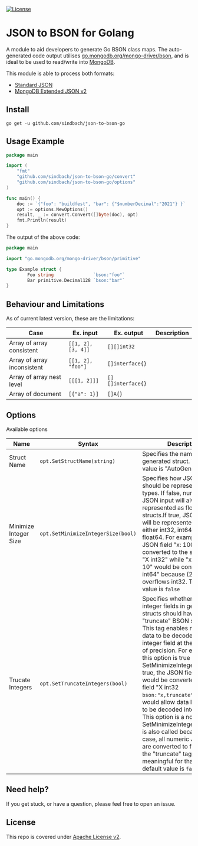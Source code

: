 [![License](https://img.shields.io/badge/License-Apache%202.0-blue.svg)](https://opensource.org/licenses/Apache-2.0)


# JSON to BSON for Golang

A module to aid developers to generate Go BSON class maps. The auto-generated code output utilises [go.mongodb.org/mongo-driver/bson](https://pkg.go.dev/go.mongodb.org/mongo-driver/bson), and is ideal to be used to read/write into [MongoDB](https://www.mongodb.com/).

This module is able to process both formats: 

* [Standard JSON](https://www.json.org/json-en.html)
* [MongoDB Extended JSON v2](https://docs.mongodb.com/manual/reference/mongodb-extended-json/)

## Install 

```
go get -u github.com/sindbach/json-to-bson-go
```

## Usage Example 

```go
package main

import (
	"fmt"
	"github.com/sindbach/json-to-bson-go/convert"
	"github.com/sindbach/json-to-bson-go/options"
)

func main() {
	doc := `{"foo": "buildfest", "bar": {"$numberDecimal":"2021"} }`
	opt := options.NewOptions()
	result, _ := convert.Convert([]byte(doc), opt)
    fmt.Println(result)
}
```

The output of the above code: 

```go
package main

import "go.mongodb.org/mongo-driver/bson/primitive"

type Example struct {
        Foo string               `bson:"foo"`
        Bar primitive.Decimal128 `bson:"bar"`
}
```

## Behaviour and Limitations

As of current latest version, these are the limitations: 


| Case           | Ex. input        | Ex. output        | Description        
|----------------|------------------|-------------------| ---------------|
| Array of array consistent| `[[1, 2], [3, 4]]` | `[][]int32`
| Array of array inconsistent | `[[1, 2], "foo"]` | `[]interface{}`
| Array of array nest level | `[[[1, 2]]]`      | `[][]interface{}`   | 
| Array of document | `[{"a": 1}]` | `[]A{}`

## Options 

Available options

| Name             | Syntax      | Description   
| ----------------------- | ---------------- | ---------------- |
| Struct Name             | `opt.SetStructName(string)` | Specifies the name of the generated struct. The default value is "AutoGenerated".
| Minimize Integer Size   | `opt.SetMinimizeIntegerSize(bool)` | Specifies how JSON numbers should be represented in Go types. If false, numbers in JSON input will always be represented as float64 in structs.If true, JSON numbers will be represented using either int32, int64, float32, or float64. For example, the JSON field "x: 100" would be converted to the struct field "X int32" while "x: 2^32 + 10" would be converted to "X int64" because (2^32 + 10) overflows int32. The default value is `false`
| Trucate Integers        | `opt.SetTruncateIntegers(bool)` | Specifies whether or not integer fields in generated structs should have the "truncate" BSON struct tag. This tag enables non-integer data to be decoded into the integer field at the risk of loss of precision. For example, if this option is true and SetMinimizeIntegerSize is true, the JSON field "x: 1.0" would be converted to struct field "X int32 `bson:"x,truncate"`", which would allow data like "x: 5.4" to be decoded into the struct. This option is a no-op if SetMinimizeIntegerSize(false) is also called because in that case, all numeric JSON fields are converted to float64 and the "truncate" tag is not meaningful for that type. The default value is `false`.


## Need help?
If you get stuck, or have a question, please feel free to open an issue.

## License

This repo is covered under [Apache License v2](LICENSE). 